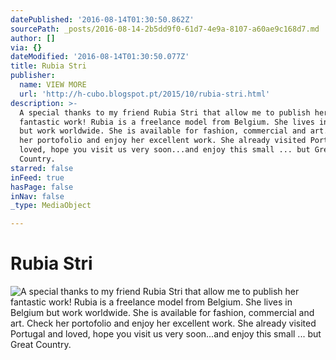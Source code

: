 ```yaml
---
datePublished: '2016-08-14T01:30:50.862Z'
sourcePath: _posts/2016-08-14-2b5dd9f0-61d7-4e9a-8107-a60ae9c168d7.md
author: []
via: {}
dateModified: '2016-08-14T01:30:50.077Z'
title: Rubia Stri
publisher:
  name: VIEW MORE
  url: 'http://h-cubo.blogspot.pt/2015/10/rubia-stri.html'
description: >-
  A special thanks to my friend Rubia Stri that allow me to publish her
  fantastic work! Rubia is a freelance model from Belgium. She lives in Belgium
  but work worldwide. She is available for fashion, commercial and art. Check
  her portofolio and enjoy her excellent work. She already visited Portugal and
  loved, hope you visit us very soon...and enjoy this small ... but Great
  Country.
starred: false
inFeed: true
hasPage: false
inNav: false
_type: MediaObject

---
```

# Rubia Stri
![A special thanks to my friend Rubia Stri that allow me to publish her fantastic work! Rubia is a freelance model from Belgium. She lives in Belgium but work worldwide. She is available for fashion, commercial and art. Check her portofolio and enjoy her excellent work. She already visited Portugal and loved, hope you visit us very soon...and enjoy this small ... but Great Country.](https://the-grid-user-content.s3-us-west-2.amazonaws.com/0ea23ee3-5396-40e5-8bf0-d43f02dccf12.jpg)